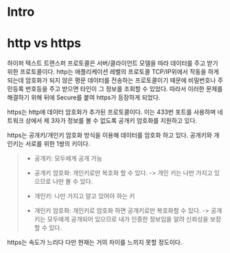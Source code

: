 # Intro

>

# http vs https

하이퍼 텍스트 트랜스퍼 프로토콜은 서버/클라이언트 모델을 따라 데이터를 주고 받기 위한 프로토콜이다. http는 애플리케이션 레벨의 프로토콜 TCP/IP위에서 작동을 하게 되는데 암호화가 되지 않은 평문 데이터를 전송하는 프로토콜이기 때문에 비밀번호나 주민등록 번호등을 주고 받으면 타인이 그 정보를 조회할 수 있었다. 따라서 이러한 문제를 해결하기 위해 뒤에 Secure를 붙여 https가 등장하게 되었다.

https는 http에 데이터 암호화가 추가된 프로토콜이다. 이는 433번 포트를 사용하며 네트워크 상에서 제 3자가 정보를 볼 수 없도록 공개키 암호화를 지원하고 있다.

https는 공개키/개인키 암호화 방식을 이용해 데이터를 암호화 하고 있다. 공개키와 개인키는 서로를 위한 1쌍의 키이다.

> - 공개키: 모두에게 공개 가능
>
> - 공개키 암호화: 개인키로만 복호화 할 수 있다. -> 개인 키는 나만 가지고 있으므로 나만 볼 수 있다.
>
> - 개인키: 나만 가지고 알고 있어야 하는 키
>
> - 개인키 암호화: 개인키로 암호화 하면 공개키로만 복호화할 수 있다. -> 공개키는 모두에게 공개되어 있으므로 내가 인증한 정보임을 알려 신뢰성을 보장할 수 있다.

https는 속도가 느리다 다만 현재는 거의 차이를 느끼지 못할 정도이다.
